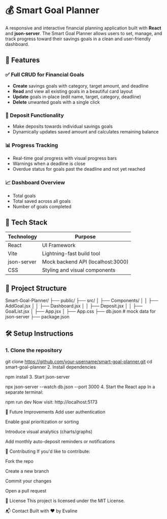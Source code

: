 # 💰 Smart Goal Planner

A responsive and interactive financial planning application built with **React** and **json-server**. The Smart Goal Planner allows users to set, manage, and track progress toward their savings goals in a clean and user-friendly dashboard.


## 🚀 Features

### ✅ Full CRUD for Financial Goals
- **Create** savings goals with category, target amount, and deadline
- **Read** and view all existing goals in a beautiful card layout
- **Update** goals in-place (edit name, target, category, deadline)
- **Delete** unwanted goals with a single click

### 💸 Deposit Functionality
- Make deposits towards individual savings goals
- Dynamically updates saved amount and calculates remaining balance

### 📊 Progress Tracking
- Real-time goal progress with visual progress bars
- Warnings when a deadline is close
- Overdue status for goals past the deadline and not yet reached

### 📈 Dashboard Overview
- Total goals
- Total saved across all goals
- Number of goals completed


## 🧠 Tech Stack

| Technology   | Purpose                          |
|--------------|----------------------------------|
| React        | UI Framework                     |
| Vite         | Lightning-fast build tool        |
| json-server  | Mock backend API (localhost:3000)|
| CSS          | Styling and visual components    |


## 📂 Project Structure

Smart-Goal-Planner/
├── public/
├── src/
│ ├── Components/
│ │ ├── AddGoal.jsx
│ │ ├── Dashboard.jsx
│ │ ├── Deposit.jsx
│ │ ├── GoalList.jsx
│ ├── App.jsx
│ ├── App.css
├── db.json # mock data for json-server
├── package.json



## 🛠 Setup Instructions

### 1. Clone the repository

git clone https://github.com/your-username/smart-goal-planner.git
cd smart-goal-planner
2. Install dependencies

npm install
3. Start json-server

npx json-server --watch db.json --port 3000
4. Start the React app
In a separate terminal:


npm run dev
Now visit: http://localhost:5173

🎯 Future Improvements
Add user authentication

Enable goal prioritization or sorting

Introduce visual analytics (charts/graphs)

Add monthly auto-deposit reminders or notifications

🤝 Contributing
If you'd like to contribute:

Fork the repo

Create a new branch

Commit your changes

Open a pull request

📄 License
This project is licensed under the MIT License.

📬 Contact
Built with ❤️ by Evaline
